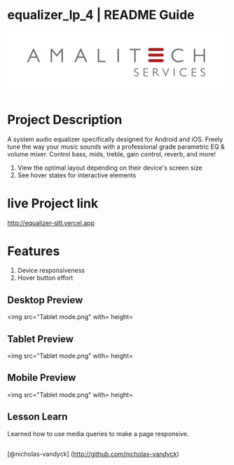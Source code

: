 # equalizer_lp_4 | README Guide

![Amalitech](amalitech.jpeg)

# Project Description

A system audio equalizer specifically designed for Android and iOS. Freely tune the way your music sounds with a professional grade parametric EQ & volume mixer. Control bass, mids, treble, gain control, reverb, and more!

1.	View the optimal layout depending on their device's screen size 
2.	See hover states for interactive elements 

# live Project link
http://equalizer-sltl.vercel.app

# Features
1. Device responsiveness
2. Hover button effort

## Desktop Preview
<img src="Tablet mode.png" with= height=

## Tablet Preview
<img src="Tablet mode.png" with= height=

## Mobile Preview
<img src="Tablet mode.png" with= height=

## Lesson Learn
Learned how to use media queries to make a page responsive.

##
[@nicholas-vandyck] (http://github.com/nicholas-vandyck)


